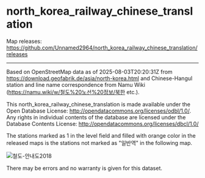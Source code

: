 # north_korea_railway_chinese_translation

Map releases: https://github.com/Unnamed2964/north_korea_railway_chinese_translation/releases

---

Based on OpenStreetMap data as of 2025-08-03T20:20:31Z from https://download.geofabrik.de/asia/north-korea.html and Chinese-Hangul station and line name correspondence from Namu Wiki (https://namu.wiki/w/철도%20노선%20정보/북한 etc.).

This north_korea_railway_chinese_translation is made available under the Open Database License: http://opendatacommons.org/licenses/odbl/1.0/. Any rights in individual contents of the database are licensed under the Database Contents License: http://opendatacommons.org/licenses/dbcl/1.0/

The stations marked as 1 in the level field and filled with orange color in the released maps is the stations not marked as "일반역" in the following map.

![철도-안내도2018](https://github.com/user-attachments/assets/22bfccb0-2197-4d0d-8c18-39ff80e086ab)

There may be errors and no warranty is given for this dataset.
